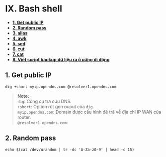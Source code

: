 # IX. Bash shell

* **[1. Get public IP](#chapter-1)**
* **[2. Random pass](#chapter-2)**
* **[3. alias](#chapter-3)**
* **[4. awk](#chapter-4)**
* **[5. sed](#chapter-5)**
* **[6. cut](#chapter-6)**
* **[7. cat](#chapter-7)**
* **[8. Viết script backup dữ liệu ra ổ cứng di động](#chapter-8)**

<a name="chapter-1"></a>
## 1. Get public IP

```
dig +short myip.opendns.com @resolver1.opendns.com
```
> **Note:** <br>
> `dig`: Công cụ tra cứu DNS. <br>
> `+short`: Option rút gọn ouput của `dig`. <br>
> `myip.opendns.com`: Domain được cấu hình để trả về địa chỉ IP WAN của router. <br>
> `@resolver1.opendns.com`: 

<a name="chapter-2"></a>
## 2. Random pass

```
echo $(cat /dev/urandom | tr -dc 'A-Za-z0-9' | head -c 15)
```
